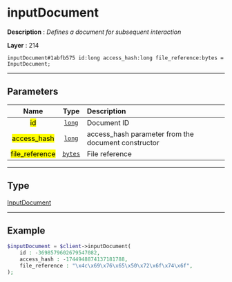 # inputDocument

**Description** : *Defines a document for subsequent interaction*

**Layer** : 214

```tl
inputDocument#1abfb575 id:long access_hash:long file_reference:bytes = InputDocument;
```

---

## Parameters

| Name | Type | Description |
| :---: | :---: | :--- |
| <mark>id</mark> | [`long`](type/long) | Document ID |
| <mark>access_hash</mark> | [`long`](type/long) | access_hash parameter from the document constructor |
| <mark>file_reference</mark> | [`bytes`](type/bytes) | File reference |

---

## Type

[InputDocument](type/InputDocument)

---

## Example

```php
$inputDocument = $client->inputDocument(
	id : -3698579602679547082,
	access_hash : -1744948874137181788,
	file_reference : "\x4c\x69\x76\x65\x50\x72\x6f\x74\x6f",
);
```